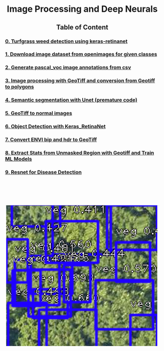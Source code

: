 
<div align="center"> <h1> Image Processing and Deep Neurals </h1> </div>

<div align="center"><h2> Table of Content </h2></div>

<h3><a href="https://github.com/wanwanliang/Image_Processing_and_Deep_Neurals/blob/master/Weed_Detection_Keras_RetinaNet.ipynb">0. Turfgrass weed detection using keras-retinanet </a></h3>
<h3><a href="/code/Download_dataset_from_openimages.ipynb"> 1. Download image dataset from openimages for given classes</a></h3>
<h3><a href="/code/Generate_image_annotations_from_csv.ipynb"> 2. Generate pascal_voc image annotations from csv  </a></h3>
<h3><a href="/code/ImageProcessingWithGeoTiff.ipynb"> 3. Image processing with GeoTiff and conversion from Geotiff to polygons </a></h3>
<h3><a href="/code/Unet%20for%20semantic%20segmentation.ipynb"> 4. Semantic segmentation with Unet (premature code)  </a></h3>
<h3><a href="/code/GeoTiff2imgs.ipynb">5. GeoTiff to normal images </a></h3>
<h3><a href="/code/Keras_RetinaNet_Detector.ipynb">6. Object Detection with Keras_RetinaNet </a></h3>
<h3><a href="/code/Convert%20ENVI%20(bif%20and%20hdr)%20to%20GeoTiff.ipynb">7. Convert ENVI bip and hdr to GeoTiff </a></h3>
<h3><a href='/code//WSR_ImageProcessing_StatsML.ipynb'> 8. Extract Stats from Unmasked Region with Geotiff and Train ML Models</a></h3>
<h3><a href='/code/CNNs_WSR.ipynb'> 9. Resnet for Disease Detection</a></h3>




<br/>
<br/>
<br/>
<br/>


![Deep Learning](/data/TreeDe.PNG?style=centerme)


